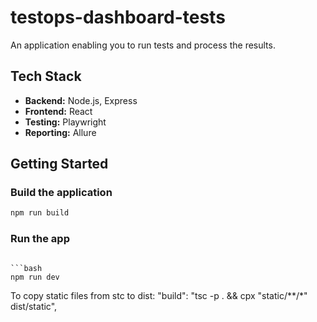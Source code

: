 # testops-dashboard-tests

An application enabling you to run tests and process the results.

## Tech Stack

- **Backend:** Node.js, Express  
- **Frontend:** React  
- **Testing:** Playwright  
- **Reporting:** Allure  

## Getting Started

### Build the application

```bash
npm run build
```

### Run the app
```

```bash
npm run dev
```

To copy static files from stc to dist:
"build": "tsc -p . && cpx \"static/**/*\" dist/static",
```